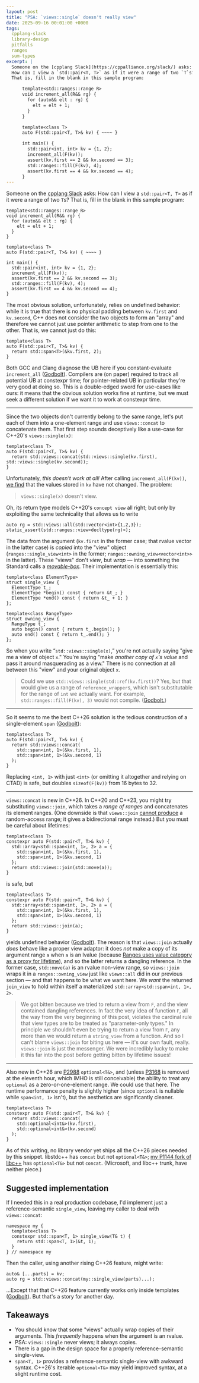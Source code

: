 ```yaml
---
layout: post
title: "PSA: `views::single` doesn't really view"
date: 2025-09-16 00:01:00 +0000
tags:
  cpplang-slack
  library-design
  pitfalls
  ranges
  sum-types
excerpt: |
  Someone on the [cpplang Slack](https://cppalliance.org/slack/) asks:
  How can I view a `std::pair<T, T>` as if it were a range of two `T`s?
  That is, fill in the blank in this sample program:

      template<std::ranges::range R>
      void increment_all(R&& rg) {
        for (auto&& elt : rg) {
          elt = elt + 1;
        }
      }

      template<class T>
      auto F(std::pair<T, T>& kv) { ~~~~ }

      int main() {
        std::pair<int, int> kv = {1, 2};
        increment_all(F(kv));
        assert(kv.first == 2 && kv.second == 3);
        std::ranges::fill(F(kv), 4);
        assert(kv.first == 4 && kv.second == 4);
      }
---
```


Someone on the [cpplang Slack](https://cppalliance.org/slack/) asks:
How can I view a `std::pair<T, T>` as if it were a range of two `T`s?
That is, fill in the blank in this sample program:

    template<std::ranges::range R>
    void increment_all(R&& rg) {
      for (auto&& elt : rg) {
        elt = elt + 1;
      }
    }

    template<class T>
    auto F(std::pair<T, T>& kv) { ~~~~ }

    int main() {
      std::pair<int, int> kv = {1, 2};
      increment_all(F(kv));
      assert(kv.first == 2 && kv.second == 3);
      std::ranges::fill(F(kv), 4);
      assert(kv.first == 4 && kv.second == 4);
    }

The most obvious solution, unfortunately, relies on undefined behavior: while it is
true that there is no physical padding between `kv.first` and `kv.second`, C++
does not consider the two objects to form an "array" and therefore we cannot just
use pointer arithmetic to step from one to the other. That is, we cannot just do this:

    template<class T>
    auto F(std::pair<T, T>& kv) {
      return std::span<T>(&kv.first, 2);
    }

Both GCC and Clang diagnose the UB here if you constant-evaluate
`increment_all` ([Godbolt](https://godbolt.org/z/x8rPf363K)). Compilers are
(on paper) required to track all potential UB at constexpr time; for pointer-related
UB in particular they're very good at doing so. This is a double-edged sword for
use-cases like ours: it means that the obvious solution works fine at runtime,
but we must seek a different solution if we want it to work at constexpr time.

---

Since the two objects don't currently belong to the same range, let's put each of them
into a one-element range and use `views::concat` to concatenate them.
That first step sounds deceptively like a use-case for C++20's `views::single(x)`:

    template<class T>
    auto F(std::pair<T, T>& kv) {
      return std::views::concat(std::views::single(kv.first), std::views::single(kv.second));
    }

Unfortunately, _this doesn't work at all!_
After calling `increment_all(F(kv))`, [we find](https://godbolt.org/z/x9x4j6rqE)
that the values stored in `kv` have not changed. The problem:

> `views::single(x)` doesn't view.

Oh, its return type models C++20's `concept view` all right;
but only by exploiting the same technicality that allows us to write

    auto rg = std::views::all(std::vector<int>{1,2,3});
    static_assert(std::ranges::view<decltype(rg)>);

The data from the argument (`kv.first` in the former case; that rvalue vector in the latter case)
is _copied_ into the "view" object (`ranges::single_view<int>` in the former;
`ranges::owning_view<vector<int>>` in the latter). These "views" don't _view_, but _wrap_ —
into something the Standard calls a [_movable-box_](https://en.cppreference.com/w/cpp/ranges/copyable_wrapper.html).
Their implementation is essentially this:

    template<class ElementType>
    struct single_view {
      ElementType t_;
      ElementType *begin() const { return &t_; }
      ElementType *end() const { return &t_ + 1; }
    };

    template<class RangeType>
    struct owning_view {
      RangeType t_;
      auto begin() const { return t_.begin(); }
      auto end() const { return t_.end(); }
    };

So when you write “`std::views::single(x)`,” you're not actually saying "give me a view of object `x`."
You're saying "make _another copy of `x`'s value_ and pass it around masquerading as a view."
There is no connection at all between this "view" and your original object `x`.

> Could we use `std::views::single(std::ref(kv.first))`? Yes, but that would give us a range
> of `reference_wrapper`s, which isn't substitutable for the range of `int` we actually want.
> For example, `std::ranges::fill(F(kv), 3)` would not compile. ([Godbolt.](https://godbolt.org/z/xnMEEdzxj))

---

So it seems to me the best C++26 solution is the tedious construction of a
single-element `span` ([Godbolt](https://godbolt.org/z/K9z3x4c8s)):

    template<class T>
    auto F(std::pair<T, T>& kv) {
      return std::views::concat(
        std::span<int, 1>(&kv.first, 1),
        std::span<int, 1>(&kv.second, 1)
      );
    }

Replacing `<int, 1>` with just `<int>` (or omitting it altogether and relying on CTAD) is safe,
but doubles `sizeof(F(kv))` from 16 bytes to 32.

---

`views::concat` is new in C++26. In C++20 and C++23, you might try substituting `views::join`,
which takes a _range of ranges_ and concatenates its element ranges. (One downside is that
`views::join` [cannot produce](https://eel.is/c++draft/range.join#iterator-1) a random-access range;
it gives a bidirectional range instead.)
But you must be careful about lifetimes:

    template<class T>
    constexpr auto F(std::pair<T, T>& kv) {
      std::array<std::span<int, 1>, 2> a = {
        std::span<int, 1>(&kv.first, 1),
        std::span<int, 1>(&kv.second, 1)
      };
      return std::views::join(std::move(a));
    }

is safe, but

    template<class T>
    constexpr auto F(std::pair<T, T>& kv) {
      std::array<std::span<int, 1>, 2> a = {
        std::span<int, 1>(&kv.first, 1),
        std::span<int, 1>(&kv.second, 1)
      };
      return std::views::join(a);
    }

yields undefined behavior ([Godbolt](https://godbolt.org/z/j1saWG44j)). The reason is that `views::join`
actually _does_ behave like a proper view adaptor: it does _not_ make a copy of its argument range `a` when
`a` is an lvalue (because [Ranges uses value category as a proxy for lifetime](/blog/2023/08/13/non-const-iterable-ranges/#a-third-example-of-a-non-const-i)),
and so the latter returns a dangling reference. In the former case, `std::move(a)` is an rvalue non-view range,
so `views::join` wraps it in a `ranges::owning_view` just like `views::all` did in our previous section —
and that happens to be what we want here. We _want_ the returned `join_view` to hold within itself a
materialized `std::array<std::span<int, 1>, 2>`.

> We got bitten because we tried to return a view from `F`, and the view contained dangling references.
> In fact the very idea of function `F`, all the way from the very beginning of this post, violates the
> cardinal rule that view types are to be treated as "parameter-only types." In principle we shouldn't
> even be trying to return a view from `F`, any more than we would return a `string_view` from a function.
> And so I can't blame `views::join` for biting us here — it's our own fault, really.
> `views::join` is just the messenger. We were incredibly lucky to make it this far into the post
> before getting bitten by lifetime issues!

---

Also new in C++26 are [P2988](https://www.open-std.org/jtc1/sc22/wg21/docs/papers/2025/p2988r12.pdf) `optional<T&>`,
and (unless [P3168](https://www.open-std.org/jtc1/sc22/wg21/docs/papers/2024/p3168r2.html)
is removed at the eleventh hour, which IMHO is still conceivable)
the ability to treat any `optional` as a zero-or-one-element range. We could use that here.
The runtime performance penalty is slightly higher (since `optional` is nullable
while `span<int, 1>` isn't), but the aesthetics are significantly cleaner.

    template<class T>
    constexpr auto F(std::pair<T, T>& kv) {
      return std::views::concat(
        std::optional<int&>(kv.first),
        std::optional<int&>(kv.second)
      );
    }

As of this writing, no library vendor yet ships all the C++26 pieces
needed by this snippet. libstdc++ has `concat` but not `optional<T&>`; [my P1144 fork of libc++](https://godbolt.org/z/Tf7onn9zs)
has `optional<T&>` but not `concat`. (Microsoft, and libc++ trunk, have neither piece.)

## Suggested implementation

If I needed this in a real production codebase, I'd implement just a reference-semantic `single_view`,
leaving my caller to deal with `views::concat`:

    namespace my {
      template<class T>
      constexpr std::span<T, 1> single_view(T& t) {
        return std::span<T, 1>(&t, 1);
      }
    } // namespace my

Then the caller, using another rising C++26 feature, might write:

    auto& [...parts] = kv;
    auto rg = std::views::concat(my::single_view(parts)...);

...Except that that C++26 feature currently works only inside templates ([Godbolt](https://godbolt.org/z/e5rx9Pe1o)).
But that's a story for another day.

## Takeaways

- You should know that some "views" actually wrap copies of their arguments. This _frequently_ happens when the argument is an rvalue.
- PSA: `views::single` never views; it always copies.
- There is a gap in the design space for a properly reference-semantic single-view.
- `span<T, 1>` provides a reference-semantic single-view with awkward syntax. C++26's iterable `optional<T&>` may yield improved syntax, at a slight runtime cost.
